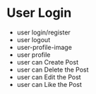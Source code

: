 # User Login 

- user login/register
- user logout
- user-profile-image
- user profile
- user can Create Post
- user can Delete the Post
- user can Edit the Post
- user can Like the Post
